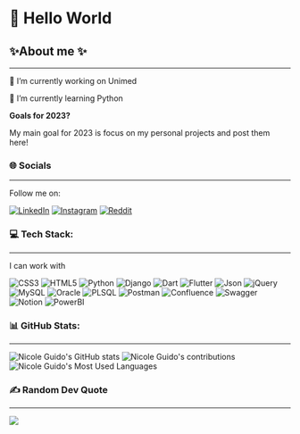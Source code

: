 # 👋 Hello World 

## ✨About me ✨

---

💼 I’m currently working on Unimed

🌱 I’m currently learning Python

**Goals for 2023?**

My main goal for 2023 is focus on my personal projects and post them here!


### 🌐 Socials

---

Follow me on: 

[![LinkedIn](https://img.shields.io/badge/LinkedIn-0077B5?style=for-the-badge&logo=linkedin&logoColor=white)](https://linkedin.com/in/nicoleguido) [![Instagram](https://img.shields.io/badge/Instagram-E4405F?style=for-the-badge&logo=instagram&logoColor=white)](https://instagram.com/nicky_eg) [![Reddit](https://img.shields.io/badge/Reddit-FF4500?style=for-the-badge&logo=reddit&logoColor=white)](https://www.reddit.com/user/mspatronum)

### 💻 Tech Stack:

---

I can work with

![CSS3](https://img.shields.io/badge/css3-%231572B6.svg?style=for-the-badge&logo=css3&logoColor=white) ![HTML5](https://img.shields.io/badge/html5-%23E34F26.svg?style=for-the-badge&logo=html5&logoColor=white) ![Python](https://img.shields.io/badge/Python-FFD43B?style=for-the-badge&logo=python&logoColor=blue) ![Django](https://img.shields.io/badge/Django-092E20?style=for-the-badge&logo=django&logoColor=green) ![Dart](https://img.shields.io/badge/dart-%230175C2.svg?style=for-the-badge&logo=dart&logoColor=white) ![Flutter](https://img.shields.io/badge/Flutter-%2302569B.svg?style=for-the-badge&logo=Flutter&logoColor=white) ![Json](https://img.shields.io/badge/json-5E5C5C?style=for-the-badge&logo=json&logoColor=white) ![jQuery](https://img.shields.io/badge/jquery-%230769AD.svg?style=for-the-badge&logo=jquery&logoColor=white) ![MySQL](https://img.shields.io/badge/mysql-%2300f.svg?style=for-the-badge&logo=mysql&logoColor=white) ![Oracle](https://img.shields.io/badge/Oracle-F80000?style=for-the-badge&logo=Oracle&logoColor=white) ![PLSQL](https://img.shields.io/badge/PLSQL-F80000?style=for-the-badge&logo=oracle&logoColor=black) ![Postman](https://img.shields.io/badge/Postman-FF6C37?style=for-the-badge&logo=postman&logoColor=white) ![Confluence](https://img.shields.io/badge/confluence-%23172BF4.svg?style=for-the-badge&logo=confluence&logoColor=white) ![Swagger](https://img.shields.io/badge/-Swagger-%23Clojure?style=for-the-badge&logo=swagger&logoColor=white) ![Notion](https://img.shields.io/badge/Notion-000000?style=for-the-badge&logo=notion&logoColor=white) ![PowerBI](https://img.shields.io/badge/PowerBI-F2C811?style=for-the-badge&logo=Power%20BI&logoColor=white)


### 📊 GitHub Stats:

---

![Nicole Guido's GitHub stats](https://github-readme-stats.vercel.app/api?username=mspatronum&theme=dracula&show_icons=true&include_all_commits=true&count_private=true)
![Nicole Guido's contributions](https://github-readme-streak-stats.herokuapp.com/?user=mspatronum&theme=dracula&include_all_commits=true&count_private=true)
![Nicole Guido's Most Used Languages](https://github-readme-stats.vercel.app/api/top-langs/?username=mspatronum&theme=dracula&hide_border=true&include_all_commits=false&count_private=false&layout=compact)

### ✍️ Random Dev Quote

---

![](https://quotes-github-readme.vercel.app/api?type=horizontal&theme=dracula)

